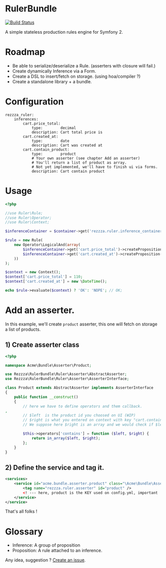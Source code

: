 RulerBundle
===========

[![Build Status](https://secure.travis-ci.org/rezzza/RulerBundle.png)](http://travis-ci.org/rezzza/RulerBundle)

A simple stateless production rules engine for Symfony 2.

Roadmap
=======

- Be able to serialize/deserialize a Rule. (asserters with closure will fail.)
- Create dynamically Inference via a Form.
- Create a DSL to insert/fetch on storage. (using hoa/compiler ?)
- Create a standalone library + a bundle.

# Configuration

```
rezzza_ruler:
	inferences:
		cart.price_total:
			type:        decimal
			description: Cart total price is
		cart.created_at:
			type:        date
			description: Cart was created at
		cart.contain_product:
			type:        product
			# Your own asserter (see chapter Add an asserter)
			# You'll return a list of product as array.
            # Not yet implemented, we'll have to finish ui via forms.
			description: Cart contain product
```

# Usage

```php
<?php

//use Ruler\Rule;
//use Ruler\Operator;
//use Ruler\Context;

$inferenceContainer = $container->get('rezzza.ruler.inference_container');

$rule = new Rule(
    new Operator\LogicalAnd(array(
        $inferenceContainer->get('cart.price_total')->createProposition('>=', 100),
        $inferenceContainer->get('cart.created_at')->createProposition('>=', '2011-06-10'),
    ))
);

$context = new Context();
$context['cart.price_total'] = 110;
$context['cart.created_at'] = new \DateTime();

echo $rule->evaluate($context) ? 'OK': 'NOPE'; // OK;
```

# Add an asserter.

In this example, we'll create `product` asserter, this one will fetch on storage a list of products.

## 1) Create asserter class

```php
<?php

namespace Acme\Bundle\Asserter\Product;

use Rezzza\RulerBundle\Ruler\Asserter\AbstractAsserter;
use Rezzza\RulerBundle\Ruler\Asserter\AsserterInterface;

class Product extends AbstractAsserter implements AsserterInterface
{
    public function __construct()
    {
        // here we have to define operators and them callback.
,
        // $left  is the product id you choosed on UI (WIP)
        // $right is what you entered on context with key "cart.contain_product"
        // We suppose here $right is an array and we would check if $left is in $right.

        $this->operators['contains'] = function ($left, $right) {
            return in_array($left, $right);
        };
    }
}
```

## 2) Define the service and tag it.

```xml
<services>
    <service id="acme.bundle.asserter.product" class="\Acme\Bundle\Asserter\Product">
        <tag name="rezzza.ruler.asserter" id="product" />
        <! --- here, product is the KEY used on config.yml, important ! -->
    </service>
</service>

```

That's all folks !

Glossary
==========

- Inference:   A group of proposition
- Proposition: A rule attached to an inference.

Any idea, suggestion ? [Create an issue](https://github.com/rezzza/RulerBundle/issues/new).
